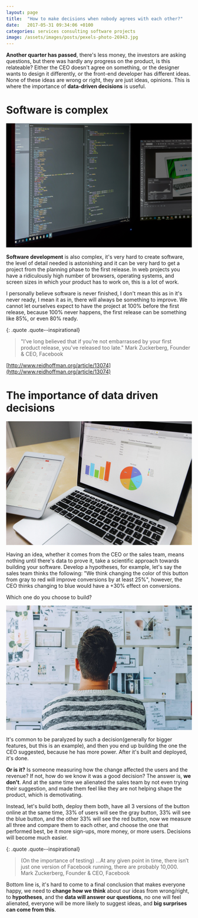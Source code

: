 ```yaml
---
layout: page
title:  "How to make decisions when nobody agrees with each other?"
date:   2017-05-31 09:34:06 +0100
categories: services consulting software projects
image: /assets/images/posts/pexels-photo-26943.jpg
---
```

**Another quarter has passed**, there's less money, the investors are asking questions, but there was hardly any progress on the product, is this relateable? Either the CEO doesn't agree on something, or the designer wants to design it differently, or the front-end developer has different ideas. None of these ideas are wrong or right, they are just ideas, opinions. This is where the importance of **data-driven decisions** is useful.


# Software is complex
![](/assets/images/posts/consulting/graphic-design-studio-tracfone-programming-html-159299.jpeg)

**Software development** is also complex, it's very hard to create software, the level of detail needed is astonishing and it can be very hard to get a project from the planning phase to the first release. In web projects you have a ridiculously high number of browsers, operating systems, and screen sizes in which your product has to work on, this is a lot of work.

I personally believe software is never finished, I don't mean this as in it's never ready, I mean it as in, there will always be something to improve. We cannot let ourselves expect to have the project at 100% before the first release, because 100% never happens, the first release can be something like 85%, or even 80% ready.

{: .quote .quote--inspirational}
> <span class="quote__img" style='background-image:url(/assets/images/posts/mz.jpg)'></span>
"I’ve long believed that if you're not embarrassed by your first product release, you've released too late."
<span class="quote__person">Mark Zuckerberg, Founder & CEO, Facebook</span>

[http://www.reidhoffman.org/article/13074](http://www.reidhoffman.org/article/13074)

# The importance of data driven decisions
![](/assets/images/posts/consulting/pexels-photo-265087.jpeg)

Having an idea, whether it comes from the CEO or the sales team, means nothing until there's data to prove it, take a scientific approach towards building your software. Develop a hypotheses, for example, let's say the sales team thinks the following:
"We think changing the color of this button from gray to red will improve conversions by at least 25%", however, the CEO thinks changing to blue would have a +30% effect on conversions.

Which one do you choose to build?

![](/assets/images/posts/pexels-photo-212286.jpeg)

It's common to be paralyzed by such a decision(generally for bigger features, but this is an example), and then you end up building the one the CEO suggested, because he has more power. After it's built and deployed, it's done.

**Or is it?** Is someone measuring how the change affected the users and the revenue? If not, how do we know it was a good decision?
The answer is, **we don't**. And at the same time we alienated the sales team by not even trying their suggestion, and made them feel like they are not helping shape the product, which is demotivating.

Instead, let's build both, deploy them both, have all 3 versions of the button online at the same time, 33% of users will see the gray button, 33% will see the blue button, and the other 33% will see the red button, now we measure all three and compare them to each other, and choose the one that performed best, be it more sign-ups, more money, or more users. Decisions will become much easier.

{: .quote .quote--inspirational}
> <span class="quote__img" style='background-image:url(/assets/images/posts/mz.jpg)'></span>
(On the importance of testing) …At any given point in time, there isn’t just one version of Facebook running, there are probably 10,000.
<span class="quote__person">Mark Zuckerberg, Founder & CEO, Facebook</span>

Bottom line is, it's hard to come to a final conclusion that makes everyone happy, we need to **change how we think** about our ideas from wrong/right, to **hypotheses**, and the **data will answer our questions**, no one will feel alienated, everyone will be more likely to suggest ideas, and **big surprises can come from this**.
